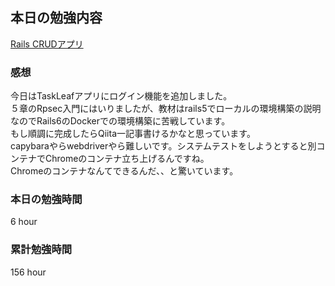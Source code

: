 ## 本日の勉強内容

[Rails CRUDアプリ](https://github.com/tomoropy/task-leaf/)


### 感想

今日はTaskLeafアプリにログイン機能を追加しました。  
５章のRpsec入門にはいりましたが、教材はrails5でローカルの環境構築の説明なのでRails6のDockerでの環境構築に苦戦しています。  
もし順調に完成したらQiita一記事書けるかなと思っています。  
capybaraやらwebdriverやら難しいです。システムテストをしようとすると別コンテナでChromeのコンテナ立ち上げるんですね。  
Chromeのコンテナなんてできるんだ、、と驚いています。  
### 本日の勉強時間

6 hour
### 累計勉強時間

156 hour
